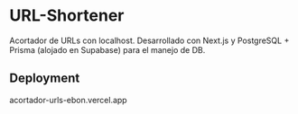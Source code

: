 # URL-Shortener

Acortador de URLs con localhost. Desarrollado con Next.js y PostgreSQL + Prisma (alojado en Supabase) para el manejo de DB.

## Deployment
acortador-urls-ebon.vercel.app

